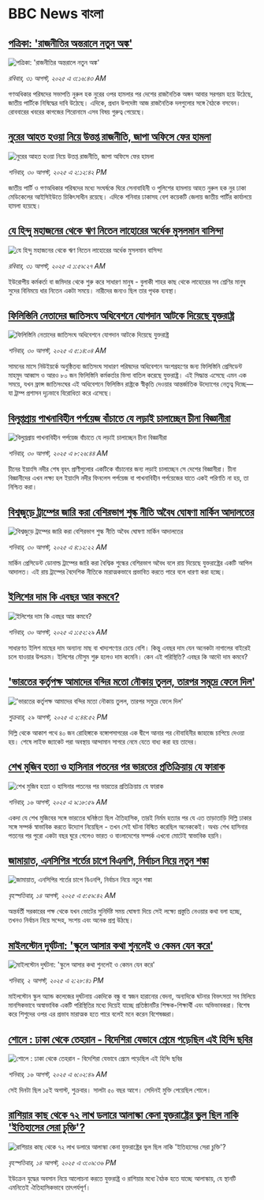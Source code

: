 # BBC News বাংলা## [পত্রিকা: 'রাজনীতির অন্তরালে নতুন অঙ্ক'](https://www.bbc.com/bengali/articles/cg50r6rqr4do?at_medium=RSS&at_campaign=rss?at_campaign=githubrss)![পত্রিকা: 'রাজনীতির অন্তরালে নতুন অঙ্ক'](https://ichef.bbci.co.uk/ace/ws/240/cpsprodpb/e96d/live/25d34d20-8617-11f0-8c42-073b358bab60.jpg)_রবিবার, ৩১ আগস্ট, ২০২৫ এ ৩:১৬:৪৩ AM_গণঅধিকার পরিষদের সভাপতি নুরুল হক নুরের ওপর হামলার পর দেশের রাজনৈতিক অঙ্গন আবার সরগরম হয়ে উঠেছে, জাতীয় পার্টিকে নিষিদ্ধের দাবি উঠেছে। এদিকে, প্রধান উপদেষ্টা আজ রাজনৈতিক দলগুলোর সঙ্গে বৈঠকে বসবেন। রোববারের খবরের কাগজের শিরোনামে এসব বিষয় গুরুত্ব পেয়েছে।## [নুরের আহত হওয়া নিয়ে উত্তপ্ত রাজনীতি, জাপা অফিসে ফের হামলা](https://www.bbc.com/bengali/articles/c5ylnz5wypno?at_medium=RSS&at_campaign=rss?at_campaign=githubrss)![নুরের আহত হওয়া নিয়ে উত্তপ্ত রাজনীতি, জাপা অফিসে ফের হামলা](https://ichef.bbci.co.uk/ace/ws/240/cpsprodpb/fa04/live/69a6d1c0-859f-11f0-9cf6-cbf3e73ce2b9.jpg)_শনিবার, ৩০ আগস্ট, ২০২৫ এ ২:১২:৪২ PM_জাতীয় পার্টি ও গণঅধিকার পরিষদের মধ্যে সংঘর্ষকে ঘিরে সেনাবাহিনী ও পুলিশের হামলায় আহত নুরুল হক নুর ঢাকা মেডিকেলের আইসিইউতে চিকিৎসাধীন রয়েছে। এদিকে শনিবার ঢাকাসহ বেশ কয়েকটি জেলায় জাতীয় পার্টির কার্যালয়ে হামলা হয়েছে।## [যে হিন্দু মহাজনের থেকে ঋণ নিতেন লাহোরের অর্ধেক মুসলমান বাসিন্দা](https://www.bbc.com/bengali/articles/cq68n04ejp2o?at_medium=RSS&at_campaign=rss?at_campaign=githubrss)![যে হিন্দু মহাজনের থেকে ঋণ নিতেন লাহোরের অর্ধেক মুসলমান বাসিন্দা](https://ichef.bbci.co.uk/ace/ws/240/cpsprodpb/0d70/live/bceabb90-8585-11f0-ab22-d347aa25866a.jpg)_রবিবার, ৩১ আগস্ট, ২০২৫ এ ১:৫৯:২৭ AM_ইউরোপীয় কর্মকর্তা বা জমিদার থেকে শুরু করে সাধারণ মানুষ - বুলাকী শাহর কাছ থেকে লাহোরের সব শ্রেণির মানুষ সুদের বিনিময়ে ধার নিতেন একটা সময়ে। নারীদের জন্যও ছিল তার পৃথক ব্যবস্থা।## [ফিলিস্তিনি নেতাদের জাতিসংঘ অধিবেশনে যোগদান আটকে দিয়েছে যুক্তরাষ্ট্র](https://www.bbc.com/bengali/articles/ceqy31v8v8do?at_medium=RSS&at_campaign=rss?at_campaign=githubrss)![ফিলিস্তিনি নেতাদের জাতিসংঘ অধিবেশনে যোগদান আটকে দিয়েছে যুক্তরাষ্ট্র](https://ichef.bbci.co.uk/ace/ws/240/cpsprodpb/a48f/live/2db3c350-8557-11f0-9cf6-cbf3e73ce2b9.jpg)_শনিবার, ৩০ আগস্ট, ২০২৫ এ ৫:১৪:০৪ AM_সামনের মাসে নিউইয়র্কে অনুষ্ঠিতব্য জাতিসংঘ সাধারণ পরিষদের অধিবেশনে অংশগ্রহণের জন্য ফিলিস্তিনি প্রেসিডেন্ট মাহমুদ আব্বাস ও আরও ৮০ জন ফিলিস্তিনি কর্মকর্তার ভিসা বাতিল করেছে যুক্তরাষ্ট্র। এই সিদ্ধান্ত এসেছে এমন এক সময়ে, যখন ফ্রান্স জাতিসংঘের এই অধিবেশনে ফিলিস্তিন রাষ্ট্রকে স্বীকৃতি দেওয়ার আন্তর্জাতিক উদ্যোগের নেতৃত্ব দিচ্ছে—যা ট্রাম্প প্রশাসন দৃঢ়ভাবে বিরোধিতা করে এসেছে।## [বিলুপ্তপ্রায় পাখনাবিহীন পর্পয়েজ বাঁচাতে যে লড়াই চালাচ্ছেন চীনা বিজ্ঞানীরা](https://www.bbc.com/bengali/articles/c3wn35n8v80o?at_medium=RSS&at_campaign=rss?at_campaign=githubrss)![বিলুপ্তপ্রায় পাখনাবিহীন পর্পয়েজ বাঁচাতে যে লড়াই চালাচ্ছেন চীনা বিজ্ঞানীরা](https://ichef.bbci.co.uk/ace/ws/240/cpsprodpb/8237/live/be5bed40-7e7e-11f0-9e05-3dbec5559644.jpg)_শনিবার, ৩০ আগস্ট, ২০২৫ এ ৮:২৬:৪৪ AM_চীনের ইয়াংসি নদীর শেষ বৃহৎ প্রাণীগুলোর একটিকে বাঁচানোর জন্য লড়াই চালাচ্ছেন সে দেশের বিজ্ঞানীরা। চীনা বিজ্ঞানীদের এখন লক্ষ্য হল ইয়াংসি নদীর ফিনলেস পর্পয়েজ বা পাখনাবিহীন পর্পয়েজের যাতে একই পরিণতি না হয়, তা নিশ্চিত করা।## [বিশ্বজুড়ে ট্রাম্পের জারি করা বেশিরভাগ শুল্ক নীতি অবৈধ ঘোষণা মার্কিন আদালতের](https://www.bbc.com/bengali/articles/c987z9dzlg5o?at_medium=RSS&at_campaign=rss?at_campaign=githubrss)![বিশ্বজুড়ে ট্রাম্পের জারি করা বেশিরভাগ শুল্ক নীতি অবৈধ ঘোষণা মার্কিন আদালতের](https://ichef.bbci.co.uk/ace/ws/240/cpsprodpb/c468/live/a775a120-854f-11f0-9cf6-cbf3e73ce2b9.jpg)_শনিবার, ৩০ আগস্ট, ২০২৫ এ ৪:১২:২২ AM_মার্কিন প্রেসিডেন্ট ডোনাল্ড ট্রাম্পের জারি করা বৈশ্বিক শুল্কের বেশিরভাগ অবৈধ বলে রায় দিয়েছে যুক্তরাষ্ট্রের একটি আপিল আদালত। এই রায় ট্রাম্পের বৈদেশিক নীতিকে মারাত্মকভাবে প্রভাবিত করতে পারে বলে ধারণা করা হচ্ছে।## [ইলিশের দাম কি এবছর আর কমবে? ](https://www.bbc.com/bengali/articles/cqlen6606g1o?at_medium=RSS&at_campaign=rss?at_campaign=githubrss)![ইলিশের দাম কি এবছর আর কমবে? ](https://ichef.bbci.co.uk/ace/ws/240/cpsprodpb/99c7/live/39d9db60-84f8-11f0-b599-154efb9f3687.jpg)_শনিবার, ৩০ আগস্ট, ২০২৫ এ ১:৫২:২৯ AM_সাধারণত ইলিশ মাছের দাম অন্যান্য মাছ বা খাদ্যপণ্যের চেয়ে বেশি। কিন্তু এবছর দাম যেন অনেকটা নাগালের বাইরেই চলে যাওয়ার উপক্রম। ইলিশের মৌসুম শুরু হলেও দাম কমেনি। কেন এই পরিস্থিতি? এবছর কি আদৌ দাম কমবে?## ['ভারতের কর্তৃপক্ষ আমাদের বন্দির মতো নৌকায় তুলল, তারপর সমুদ্রে ফেলে দিল'](https://www.bbc.com/bengali/articles/cvgvjxkwve4o?at_medium=RSS&at_campaign=rss?at_campaign=githubrss)!['ভারতের কর্তৃপক্ষ আমাদের বন্দির মতো নৌকায় তুলল, তারপর সমুদ্রে ফেলে দিল'](https://ichef.bbci.co.uk/ace/ws/240/cpsprodpb/d88f/live/be173fa0-84bf-11f0-b391-6936825093bd.jpg)_শুক্রবার, ২৯ আগস্ট, ২০২৫ এ ২:৪৪:৫২ PM_দিল্লি  থেকে আকাশ পথে ৪০ জন রোহিঙ্গাকে বঙ্গোপসাগরের এক দ্বীপে আনার পর নৌবাহিনীর জাহাজে চাপিয়ে দেওয়া হয়। শেষে লাইফ জ্যাকেট পরা অবস্থায় আন্দামান সাগরে নেমে যেতে বাধ্য করা হয় তাদের।## [শেখ মুজিব হত্যা ও হাসিনার পতনের পর ভারতের প্রতিক্রিয়ায় যে ফারাক](https://www.bbc.com/bengali/articles/cly39465d10o?at_medium=RSS&at_campaign=rss?at_campaign=githubrss)![শেখ মুজিব হত্যা ও হাসিনার পতনের পর ভারতের প্রতিক্রিয়ায় যে ফারাক](https://ichef.bbci.co.uk/ace/ws/240/cpsprodpb/473f/live/567ab140-7855-11f0-8071-1788c7e8ae0e.jpg)_শনিবার, ১৬ আগস্ট, ২০২৫ এ ৯:১৮:৫৯ AM_একদা যে শেখ মুজিবের সঙ্গে ভারতের ঘনিষ্ঠতা ছিল ঐতিহাসিক, তারই নির্মম হত্যার পর যে এত তাড়াতাড়ি দিল্লি ঢাকার সঙ্গে সম্পর্ক স্বাভাবিক করতে উদ্যোগ নিয়েছিল - তখন সেই ঘটনা বিস্মিত করেছিল অনেককেই। অথচ শেখ হাসিনার পতনের পর পুরো একটা বছর ঘুরে গেলেও ভারত ও বাংলাদেশের সম্পর্ক এখনো মোটেই স্বাভাবিক হয়নি।## [জামায়াত, এনসিপির শর্তের চাপে বিএনপি, নির্বাচন নিয়ে নতুন শঙ্কা ](https://www.bbc.com/bengali/articles/cgjyd701vwgo?at_medium=RSS&at_campaign=rss?at_campaign=githubrss)![জামায়াত, এনসিপির শর্তের চাপে বিএনপি, নির্বাচন নিয়ে নতুন শঙ্কা ](https://ichef.bbci.co.uk/ace/ws/240/cpsprodpb/6c32/live/ba7784d0-78a4-11f0-a975-cb151ca452f4.jpg)_বৃহস্পতিবার, ১৪ আগস্ট, ২০২৫ এ ৫:৫৯:৪২ AM_অন্তর্বর্তী সরকারের পক্ষ থেকে যখন ভোটের সুনির্দিষ্ট সময় ঘোষণা দিয়ে সেই লক্ষ্যে প্রস্তুতি নেওয়ার কথা বলা হচ্ছে, তখনও নির্বাচন নিয়ে সন্দেহ, সংশয় এবং অনেক প্রশ্ন উঠছে।## [মাইলস্টোন দুর্ঘটনা: 'স্কুলে আসার কথা শুনলেই ও কেমন যেন করে'](https://www.bbc.com/bengali/articles/cz0ylyd50k3o?at_medium=RSS&at_campaign=rss?at_campaign=githubrss)![মাইলস্টোন দুর্ঘটনা: 'স্কুলে আসার কথা শুনলেই ও কেমন যেন করে'](https://ichef.bbci.co.uk/ace/ws/240/cpsprodpb/b1a9/live/559e9ab0-6fa5-11f0-8dbd-f3d32ebd3327.png)_শনিবার, ২ আগস্ট, ২০২৫ এ ২:২৮:৪১ PM_মাইলস্টোন স্কুল অ্যান্ড কলেজের দুর্ঘটনায় একদিকে বন্ধু বা স্বজন হারানোর বেদনা, অন্যদিকে ঘটনার বিভৎসতা সব মিলিয়ে মানসিকভাবে অস্বাভাবিক একটি পরিস্থিতির মধ্যে দিয়েই যাচ্ছে প্রতিষ্ঠানটির শিক্ষক-শিক্ষার্থী এবং অভিভাবকরা। বিশেষ করে শিশুদের ওপর এর প্রভাব মারাত্মক হতে পারে বলেই মনে করেন বিশেষজ্ঞরা।## [শোলে : ঢাকা থেকে তেহরান - বিদেশিরা যেভাবে প্রেমে পড়েছিল এই হিন্দি ছবির](https://www.bbc.com/bengali/articles/cly73ww3wyxo?at_medium=RSS&at_campaign=rss?at_campaign=githubrss)![শোলে : ঢাকা থেকে তেহরান - বিদেশিরা যেভাবে প্রেমে পড়েছিল এই হিন্দি ছবির](https://ichef.bbci.co.uk/ace/ws/240/cpsprodpb/22a4/live/5b2e4060-79d8-11f0-83cc-c5da98c419b8.jpg)_শনিবার, ১৬ আগস্ট, ২০২৫ এ ৬:০২:৪৯ AM_সেই দিনটা ছিল ১৫ই অগাস্ট, শুক্রবার। সালটা ৫০ বছর আগে। সেদিনই মুক্তি পেয়েছিল শোলে।## [রাশিয়ার কাছ থেকে ৭২ লাখ ডলারে আলাস্কা কেনা যুক্তরাষ্ট্রের ভুল ছিল নাকি 'ইতিহাসের সেরা চুক্তি'?](https://www.bbc.com/bengali/articles/c2kzpq131nzo?at_medium=RSS&at_campaign=rss?at_campaign=githubrss)![রাশিয়ার কাছ থেকে ৭২ লাখ ডলারে আলাস্কা কেনা যুক্তরাষ্ট্রের ভুল ছিল নাকি 'ইতিহাসের সেরা চুক্তি'?](https://ichef.bbci.co.uk/ace/ws/240/cpsprodpb/72b4/live/8b981eb0-78ed-11f0-8071-1788c7e8ae0e.jpg)_বৃহস্পতিবার, ১৪ আগস্ট, ২০২৫ এ ৩:০৯:৩৬ PM_ইউক্রেন যুদ্ধের অবসান নিয়ে আলোচনা করতে যুক্তরাষ্ট্র ও রাশিয়ার মধ্যে বৈঠক হতে যাচ্ছে আলাস্কায়, যে স্থানটি এমনিতেই ঐতিহাসিকভাবে তাৎপর্যপূর্ণ।